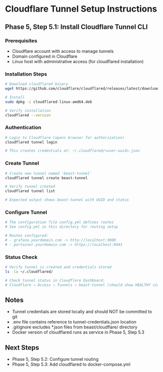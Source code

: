 # Cloudflare Tunnel Setup Instructions

## Phase 5, Step 5.1: Install Cloudflare Tunnel CLI

### Prerequisites
- Cloudflare account with access to manage tunnels
- Domain configured in Cloudflare
- Linux host with administrative access (for cloudflared installation)

### Installation Steps

```bash
# Download cloudflared binary
wget https://github.com/cloudflare/cloudflared/releases/latest/download/cloudflared-linux-amd64.deb

# Install
sudo dpkg -i cloudflared-linux-amd64.deb

# Verify installation
cloudflared --version
```

### Authentication

```bash
# Login to Cloudflare (opens browser for authorization)
cloudflared tunnel login

# This creates credentials at: ~/.cloudflared/<user-uuid>.json
```

### Create Tunnel

```bash
# Create new tunnel named 'beast-tunnel'
cloudflared tunnel create beast-tunnel

# Verify tunnel created
cloudflared tunnel list

# Expected output shows beast-tunnel with UUID and status
```

### Configure Tunnel

```bash
# The configuration file config.yml defines routes
# See config.yml in this directory for routing setup

# Routes configured:
# - grafana.yourdomain.com -> http://localhost:3000
# - portainer.yourdomain.com -> https://localhost:9443
```

### Status Check

```bash
# Verify tunnel is created and credentials stored
ls -la ~/.cloudflared/

# Check tunnel status in Cloudflare Dashboard:
# Cloudflare → Access → Tunnels → beast-tunnel (should show HEALTHY status)
```

## Notes

- Tunnel credentials are stored locally and should NOT be committed to git
- .env file contains reference to tunnel-credentials.json location
- .gitignore excludes *.json files from beast/cloudflare/ directory
- Docker version of cloudflared runs as service in Phase 5, Step 5.3

## Next Steps

- Phase 5, Step 5.2: Configure tunnel routing
- Phase 5, Step 5.3: Add cloudflared to docker-compose.yml
